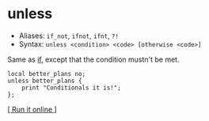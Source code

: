 # unless

- Aliases: `if_not`, `ifnot`, `ifnt`, `?!`
- Syntax: `unless <condition> <code> [otherwise <code>]`

Same as [if](if), except that the condition mustn't be met.

    local better_plans no;
    unless better_plans {
        print "Conditionals it is!";
    };

[[ Run it online ]](https://utopia.sh/?code=local+better_plans+no%3B%0D%0Aunless+better_plans+%7B%0D%0A++++print+%22Conditionals+it+is%21%22%3B%0D%0A%7D%3B)

